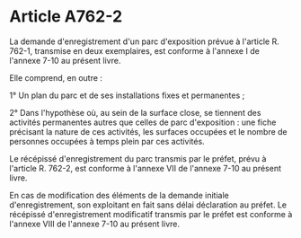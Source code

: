 # Article A762-2

La demande d'enregistrement d'un parc d'exposition prévue à l'article R. 762-1, transmise en deux exemplaires, est conforme à l'annexe I de l'annexe 7-10 au présent livre.

Elle comprend, en outre :

1° Un plan du parc et de ses installations fixes et permanentes ;

2° Dans l'hypothèse où, au sein de la surface close, se tiennent des activités permanentes autres que celles de parc d'exposition : une fiche précisant la nature de ces activités, les surfaces occupées et le nombre de personnes occupées à temps plein par ces activités.

Le récépissé d'enregistrement du parc transmis par le préfet, prévu à l'article R. 762-2, est conforme à l'annexe VII de l'annexe 7-10 au présent livre.

En cas de modification des éléments de la demande initiale d'enregistrement, son exploitant en fait sans délai déclaration au préfet. Le récépissé d'enregistrement modificatif transmis par le préfet est conforme à l'annexe VIII de l'annexe 7-10 au présent livre.
